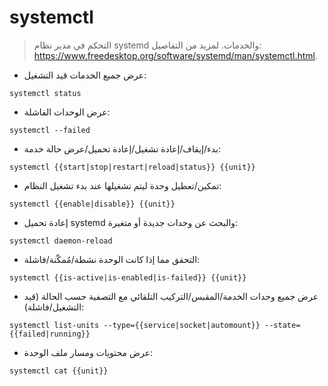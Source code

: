 # systemctl

> التحكم في مدير نظام systemd والخدمات.
> لمزيد من التفاصيل: <https://www.freedesktop.org/software/systemd/man/systemctl.html>.

- عرض جميع الخدمات قيد التشغيل:

`systemctl status`

- عرض الوحدات الفاشلة:

`systemctl --failed`

- بدء/إيقاف/إعادة تشغيل/إعادة تحميل/عرض حالة خدمة:

`systemctl {{start|stop|restart|reload|status}} {{unit}}`

- تمكين/تعطيل وحدة ليتم تشغيلها عند بدء تشغيل النظام:

`systemctl {{enable|disable}} {{unit}}`

- إعادة تحميل systemd والبحث عن وحدات جديدة أو متغيرة:

`systemctl daemon-reload`

- التحقق مما إذا كانت الوحدة نشطة/مُمكّنة/فاشلة:

`systemctl {{is-active|is-enabled|is-failed}} {{unit}}`

- عرض جميع وحدات الخدمة/المقبس/التركيب التلقائي مع التصفية حسب الحالة (قيد التشغيل/فاشلة):

`systemctl list-units --type={{service|socket|automount}} --state={{failed|running}}`

- عرض محتويات ومسار ملف الوحدة:

`systemctl cat {{unit}}`
